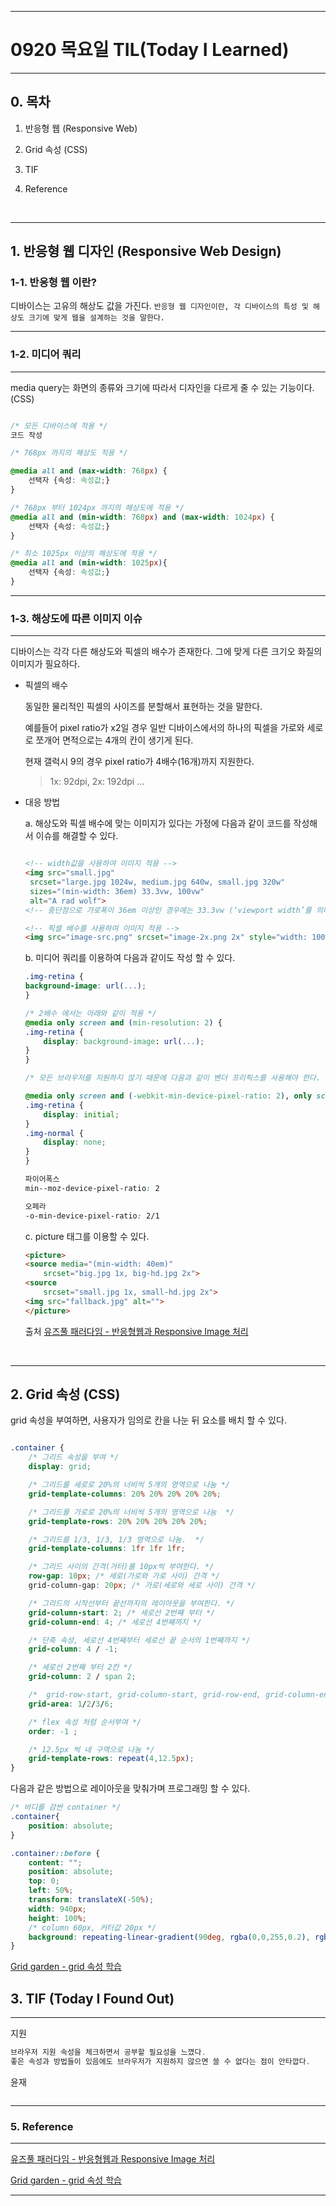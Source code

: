 
---

#  0920 목요일 TIL(Today I Learned)

---

## 0. 목차 

1. 반응형 웹 (Responsive Web)

2. Grid 속성 (CSS)

3. TIF

4. Reference

<br>

---

## 1. 반응형 웹 디자인 (Responsive Web Design)

### 1-1. 반응형 웹 이란?

디바이스는 고유의 해상도 값을 가진다. `반응형 웹 디자인이란, 각 디바이스의 특성 및 해상도 크기에 맞게 웹을 설계하는 것을 말한다.`

---
### 1-2. 미디어 쿼리
---

media query는 화면의 종류와 크기에 따라서 디자인을 다르게 줄 수 있는 기능이다. (CSS)

```css

/* 모든 디바이스에 적용 */
코드 작성

/* 768px 까지의 해상도 적용 */

@media all and (max-width: 768px) {
    선택자 {속성: 속성값;}
}

/* 768px 부터 1024px 까지의 해상도에 적용 */
@media all and (min-width: 768px) and (max-width: 1024px) {
    선택자 {속성: 속성값;}
}

/* 최소 1025px 이상의 해상도에 적용 */
@media all and (min-width: 1025px){
    선택자 {속성: 속성값;}
}

```
---
### 1-3. 해상도에 따른 이미지 이슈
---

디바이스는 각각 다른 해상도와 픽셀의 배수가 존재한다. 그에 맞게 다른 크기오 화질의 이미지가 필요하다.

- 픽셀의 배수

    동일한 물리적인 픽셀의 사이즈를 분할해서 표현하는 것을 말한다.

    예를들어 pixel ratio가 x2일 경우 일반 디바이스에서의 하나의 픽셀을 가로와 세로로 쪼개어 면적으로는 4개의 칸이 생기게 된다. 

    현재 갤럭시 9의 경우 pixel ratio가 4배수(16개)까지 지원한다.

    > 1x: 92dpi, 2x: 192dpi ...

- 대응 방법

    a. 해상도와 픽셀 배수에 맞는 이미지가 있다는 가정에 다음과 같이 코드를 작성해서 이슈를 해결할 수 있다.

    ```html

    <!-- width값을 사용하여 이미지 적용 -->
    <img src="small.jpg"
     srcset="large.jpg 1024w, medium.jpg 640w, small.jpg 320w"
     sizes="(min-width: 36em) 33.3vw, 100vw"
     alt="A rad wolf">
    <!-- 중단점으로 가로폭이 36em 이상인 경우에는 33.3vw (‘viewport width’를 의미)의 이미지가 필요함을 브라우저에 알리고 있으며 뒤의 100vw는 디폴트값이다.  -->
    
    <!-- 픽셀 배수를 사용하여 이미지 적용 -->
    <img src="image-src.png" srcset="image-2x.png 2x" style="width: 100%">

    ```

    b. 미디어 쿼리를 이용하여 다음과 같이도 작성 할 수 있다.

    ```css
    .img-retina {
    background-image: url(...);
    }

    /* 2배수 에서는 아래와 같이 적용 */
    @media only screen and (min-resolution: 2) {
    .img-retina {
        display: background-image: url(...);
    }
    }

    /* 모든 브라우저를 지원하지 않기 때문에 다음과 같이 벤더 프리픽스를 사용해야 한다.  */

    @media only screen and (-webkit-min-device-pixel-ratio: 2), only screen and (min-resolution: 192dpi), only screen and (min-resolution: 2dppx) {
    .img-retina {
        display: initial;
    }
    .img-normal {
        display: none;
    }
    }

    파이어폭스
    min--moz-device-pixel-ratio: 2

    오페라
    -o-min-device-pixel-ratio: 2/1
    ```

    c. picture 태그를 이용할 수 있다.
    
    ```html
    <picture>
    <source media="(min-width: 40em)"
        srcset="big.jpg 1x, big-hd.jpg 2x">
    <source 
        srcset="small.jpg 1x, small-hd.jpg 2x">
    <img src="fallback.jpg" alt="">
    </picture>
    ```

    출처
    [유즈풀 패러다임 - 반응형웹과 Responsive Image 처리]("http://www.usefulparadigm.com/2014/11/03/processing-images-on-responsive-web/")

<br>

---
## 2. Grid 속성 (CSS)

grid 속성을 부여하면, 사용자가 임의로 칸을 나눈 뒤 요소를 배치 할 수 있다.

```css

.container {
    /* 그리드 속성을 부여 */
    display: grid;

    /* 그리드를 세로로 20%의 너비씩 5개의 영역으로 나눔 */
    grid-template-columns: 20% 20% 20% 20% 20%;

    /* 그리드를 가로로 20%의 너비씩 5개의 영역으로 나눔  */
    grid-template-rows: 20% 20% 20% 20% 20%;

    /* 그리드를 1/3, 1/3, 1/3 영역으로 나눔.  */
    grid-template-columns: 1fr 1fr 1fr;

    /* 그리드 사이의 간격(거터)를 10px씩 부여한다. */
    row-gap: 10px; /* 세로(가로와 가로 사이) 간격 */
    grid-column-gap: 20px; /* 가로(세로와 세로 사이) 간격 */

    /* 그리드의 시작선부터 끝선까지의 레이아웃을 부여한다. */
    grid-column-start: 2; /* 세로선 2번째 부터 */
    grid-column-end: 4; /* 세로선 4번째까지 */

    /* 단축 속성, 세로선 4번째부터 세로선 끝 순서의 1번째까지 */
    grid-column: 4 / -1; 

    /* 세로선 2번째 부터 2칸 */ 
    grid-column: 2 / span 2;

    /*  grid-row-start, grid-column-start, grid-row-end, grid-column-end 순서 */
    grid-area: 1/2/3/6;

    /* flex 속성 처럼 순서부여 */
    order: -1 ;

    /* 12.5px 씩 네 구역으로 나눔 */
    grid-template-rows: repeat(4,12.5px);
}
```

다음과 같은 방법으로 레이아웃을 맞춰가며 프로그래밍 할 수 있다.

```css
/* 바디를 감싼 container */
.container{
    position: absolute;
}

.container::before {
    content: "";
    position: absolute;
    top: 0;
    left: 50%;
    transform: translateX(-50%);
    width: 940px;
    height: 100%;
    /* column 60px, 커터값 20px */
    background: repeating-linear-gradient(90deg, rgba(0,0,255,0.2), rgba(0,0,255,0.2) 60px, transparent 60px, transparent 80px);
}
```

[Grid garden - grid 속성 학습]("http://cssgridgarden.com/#ko)




## 3. TIF (Today I Found Out)

---

지원

```javascript
브라우저 지원 속성을 체크하면서 공부할 필요성을 느꼈다.
좋은 속성과 방법들이 있음에도 브라우저가 지원하지 않으면 쓸 수 없다는 점이 안타깝다.
```

윤재

```javascript
```

---

### 5. Reference

---

[유즈풀 패러다임 - 반응형웹과 Responsive Image 처리]("http://www.usefulparadigm.com/2014/11/03/processing-images-on-responsive-web/")

[Grid garden - grid 속성 학습]("http://cssgridgarden.com/#ko")

---
